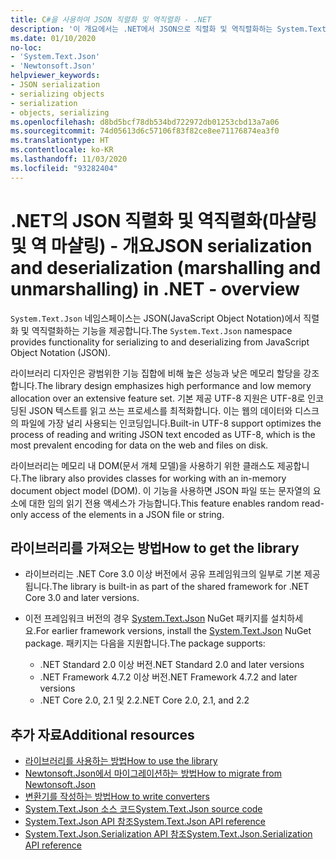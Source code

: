 ```yaml
---
title: C#을 사용하여 JSON 직렬화 및 역직렬화 - .NET
description: '이 개요에서는 .NET에서 JSON으로 직렬화 및 역직렬화하는 System.Text.Json 네임스페이스 기능에 대해 설명합니다.'
ms.date: 01/10/2020
no-loc:
- 'System.Text.Json'
- 'Newtonsoft.Json'
helpviewer_keywords:
- JSON serialization
- serializing objects
- serialization
- objects, serializing
ms.openlocfilehash: d8bd5bcf78db534bd722972db01253cbd13a7a06
ms.sourcegitcommit: 74d05613d6c57106f83f82ce8ee71176874ea3f0
ms.translationtype: HT
ms.contentlocale: ko-KR
ms.lasthandoff: 11/03/2020
ms.locfileid: "93282404"
---
```

# <a name="json-serialization-and-deserialization-marshalling-and-unmarshalling-in-net---overview"></a><span data-ttu-id="cb54a-103">.NET의 JSON 직렬화 및 역직렬화(마샬링 및 역 마샬링) - 개요</span><span class="sxs-lookup"><span data-stu-id="cb54a-103">JSON serialization and deserialization (marshalling and unmarshalling) in .NET - overview</span></span>

<span data-ttu-id="cb54a-104">`System.Text.Json` 네임스페이스는 JSON(JavaScript Object Notation)에서 직렬화 및 역직렬화하는 기능을 제공합니다.</span><span class="sxs-lookup"><span data-stu-id="cb54a-104">The `System.Text.Json` namespace provides functionality for serializing to and deserializing from JavaScript Object Notation (JSON).</span></span>

<span data-ttu-id="cb54a-105">라이브러리 디자인은 광범위한 기능 집합에 비해 높은 성능과 낮은 메모리 할당을 강조합니다.</span><span class="sxs-lookup"><span data-stu-id="cb54a-105">The library design emphasizes high performance and low memory allocation over an extensive feature set.</span></span> <span data-ttu-id="cb54a-106">기본 제공 UTF-8 지원은 UTF-8로 인코딩된 JSON 텍스트를 읽고 쓰는 프로세스를 최적화합니다. 이는 웹의 데이터와 디스크의 파일에 가장 널리 사용되는 인코딩입니다.</span><span class="sxs-lookup"><span data-stu-id="cb54a-106">Built-in UTF-8 support optimizes the process of reading and writing JSON text encoded as UTF-8, which is the most prevalent encoding for data on the web and files on disk.</span></span>

<span data-ttu-id="cb54a-107">라이브러리는 메모리 내 DOM(문서 개체 모델)을 사용하기 위한 클래스도 제공합니다.</span><span class="sxs-lookup"><span data-stu-id="cb54a-107">The library also provides classes for working with an in-memory document object model (DOM).</span></span> <span data-ttu-id="cb54a-108">이 기능을 사용하면 JSON 파일 또는 문자열의 요소에 대한 임의 읽기 전용 액세스가 가능합니다.</span><span class="sxs-lookup"><span data-stu-id="cb54a-108">This feature enables random read-only access of the elements in a JSON file or string.</span></span>

## <a name="how-to-get-the-library"></a><span data-ttu-id="cb54a-109">라이브러리를 가져오는 방법</span><span class="sxs-lookup"><span data-stu-id="cb54a-109">How to get the library</span></span>

* <span data-ttu-id="cb54a-110">라이브러리는 .NET Core 3.0 이상 버전에서 공유 프레임워크의 일부로 기본 제공됩니다.</span><span class="sxs-lookup"><span data-stu-id="cb54a-110">The library is built-in as part of the shared framework for .NET Core 3.0 and later versions.</span></span>
* <span data-ttu-id="cb54a-111">이전 프레임워크 버전의 경우 [System.Text.Json](https://www.nuget.org/packages/System.Text.Json) NuGet 패키지를 설치하세요.</span><span class="sxs-lookup"><span data-stu-id="cb54a-111">For earlier framework versions, install the [System.Text.Json](https://www.nuget.org/packages/System.Text.Json) NuGet package.</span></span> <span data-ttu-id="cb54a-112">패키지는 다음을 지원합니다.</span><span class="sxs-lookup"><span data-stu-id="cb54a-112">The package supports:</span></span>

  * <span data-ttu-id="cb54a-113">.NET Standard 2.0 이상 버전</span><span class="sxs-lookup"><span data-stu-id="cb54a-113">.NET Standard 2.0 and later versions</span></span>
  * <span data-ttu-id="cb54a-114">.NET Framework 4.7.2 이상 버전</span><span class="sxs-lookup"><span data-stu-id="cb54a-114">.NET Framework 4.7.2 and later versions</span></span>
  * <span data-ttu-id="cb54a-115">.NET Core 2.0, 2.1 및 2.2</span><span class="sxs-lookup"><span data-stu-id="cb54a-115">.NET Core 2.0, 2.1, and 2.2</span></span>

## <a name="additional-resources"></a><span data-ttu-id="cb54a-116">추가 자료</span><span class="sxs-lookup"><span data-stu-id="cb54a-116">Additional resources</span></span>

* [<span data-ttu-id="cb54a-117">라이브러리를 사용하는 방법</span><span class="sxs-lookup"><span data-stu-id="cb54a-117">How to use the library</span></span>](system-text-json-how-to.md)
* [<span data-ttu-id="cb54a-118">Newtonsoft.Json에서 마이그레이션하는 방법</span><span class="sxs-lookup"><span data-stu-id="cb54a-118">How to migrate from Newtonsoft.Json</span></span>](system-text-json-migrate-from-newtonsoft-how-to.md)
* [<span data-ttu-id="cb54a-119">변환기를 작성하는 방법</span><span class="sxs-lookup"><span data-stu-id="cb54a-119">How to write converters</span></span>](system-text-json-converters-how-to.md)
* <span data-ttu-id="cb54a-120">[System.Text.Json 소스 코드](https://github.com/dotnet/runtime/tree/81bf79fd9aa75305e55abe2f7e9ef3f60624a3a1/src/libraries/System.Text.Json)</span><span class="sxs-lookup"><span data-stu-id="cb54a-120">[System.Text.Json source code](https://github.com/dotnet/runtime/tree/81bf79fd9aa75305e55abe2f7e9ef3f60624a3a1/src/libraries/System.Text.Json)</span></span>
* <span data-ttu-id="cb54a-121">[System.Text.Json API 참조](xref:System.Text.Json)</span><span class="sxs-lookup"><span data-stu-id="cb54a-121">[System.Text.Json API reference](xref:System.Text.Json)</span></span>
* <span data-ttu-id="cb54a-122">[System.Text.Json.Serialization API 참조](xref:System.Text.Json.Serialization)</span><span class="sxs-lookup"><span data-stu-id="cb54a-122">[System.Text.Json.Serialization API reference](xref:System.Text.Json.Serialization)</span></span>
<!-- * [Roadmap](https://github.com/dotnet/runtime/blob/81bf79fd9aa75305e55abe2f7e9ef3f60624a3a1/src/libraries/System.Text.Json/roadmap/README.md)-->
